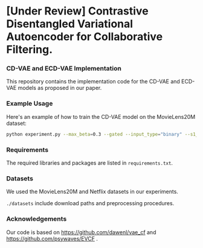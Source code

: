 # [Under Review] Contrastive Disentangled Variational Autoencoder for Collaborative Filtering.

### CD-VAE and ECD-VAE Implementation

This repository contains the implementation code for the CD-VAE and ECD-VAE models as proposed in our paper.

### Example Usage

Here's an example of how to train the CD-VAE model on the MovieLens20M dataset:

```bash
python experiment.py --max_beta=0.3 --gated --input_type="binary" --s1_size=200 --s2_size=200 --z_size=200 --hidden_size=600 --num_layers=2 --note="ml20m(CD-VAE)"
```
### Requirements
The required libraries and packages are listed in ```requirements.txt```.
### Datasets
We used the MovieLens20M and Netflix datasets in our experiments. 

```./datasets``` include download paths and preprocessing procedures.

### Acknowledgements
Our code is based on https://github.com/dawenl/vae_cf and https://github.com/psywaves/EVCF .
